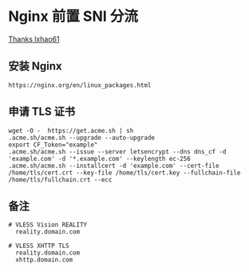 # Nginx 前置 SNI 分流
[Thanks lxhao61](https://github.com/lxhao61/integrated-examples)

## 安装 Nginx
```
https://nginx.org/en/linux_packages.html
```
## 申请 TLS 证书
```
wget -O -  https://get.acme.sh | sh
.acme.sh/acme.sh --upgrade --auto-upgrade
export CF_Token="example"
.acme.sh/acme.sh --issue --server letsencrypt --dns dns_cf -d 'example.com' -d '*.example.com' --keylength ec-256
.acme.sh/acme.sh --installcert -d 'example.com' --cert-file /home/tls/cert.crt --key-file /home/tls/cert.key --fullchain-file /home/tls/fullchain.crt --ecc
```
## 备注
```
# VLESS Vision REALITY
  reality.domain.com

# VLESS XHTTP TLS
  reality.domain.com
  xhttp.domain.com
```